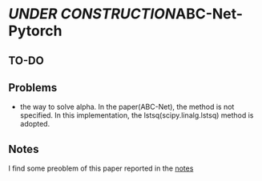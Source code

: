 # *UNDER CONSTRUCTION*ABC-Net-Pytorch

## TO-DO

## Problems
- the way to solve alpha. In the paper(ABC-Net), the method is not specified. In this implementation, the lstsq(scipy.linalg.lstsq) method is adopted.

## Notes
I find some preoblem of this paper reported in the [notes](https://github.com/cow8/ABC-Net-pytorch/raw/master/notes.pdf)
